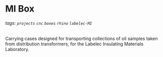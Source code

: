 # MI Box

###### tags: `projects` `cnc` `boxes` `rhino` `labelec-MI`

Carrying cases designed for transporting collections of oil samples taken from distribution transformers, for the Labelec  Insulating Materials Laboratory.  

